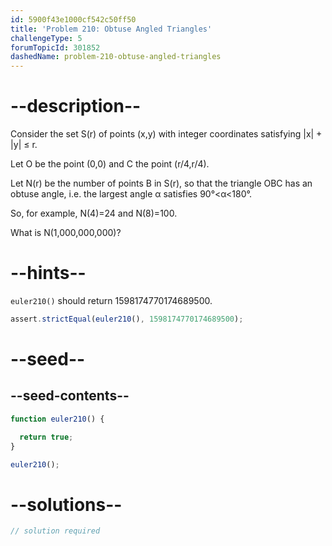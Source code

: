 ```yaml
---
id: 5900f43e1000cf542c50ff50
title: 'Problem 210: Obtuse Angled Triangles'
challengeType: 5
forumTopicId: 301852
dashedName: problem-210-obtuse-angled-triangles
---
```


# --description--

Consider the set S(r) of points (x,y) with integer coordinates satisfying |x| + |y| ≤ r.

Let O be the point (0,0) and C the point (r/4,r/4).

Let N(r) be the number of points B in S(r), so that the triangle OBC has an obtuse angle, i.e. the largest angle α satisfies 90°&lt;α&lt;180°.

So, for example, N(4)=24 and N(8)=100.

What is N(1,000,000,000)?

# --hints--

`euler210()` should return 1598174770174689500.

```js
assert.strictEqual(euler210(), 1598174770174689500);
```

# --seed--

## --seed-contents--

```js
function euler210() {

  return true;
}

euler210();
```

# --solutions--

```js
// solution required
```
